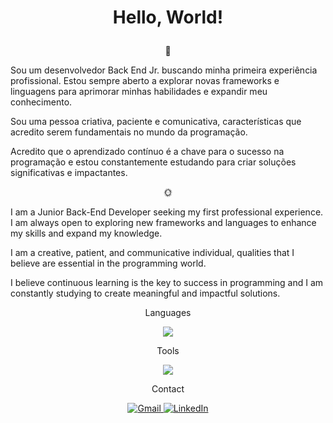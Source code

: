 # <p align="center">Hello, World!</p> 

<p align="center">🚀</p>

Sou um desenvolvedor Back End Jr. buscando minha primeira experiência profissional. Estou sempre aberto a explorar novas frameworks e linguagens para aprimorar minhas habilidades e expandir meu conhecimento.

Sou uma pessoa criativa, paciente e comunicativa, características que acredito serem fundamentais no mundo da programação. 

Acredito que o aprendizado contínuo é a chave para o sucesso na programação e estou constantemente estudando para criar soluções significativas e impactantes.

<p align="center">🌞</p>

I am a Junior Back-End Developer seeking my first professional experience. I am always open to exploring new frameworks and languages to enhance my skills and expand my knowledge.

I am a creative, patient, and communicative individual, qualities that I believe are essential in the programming world. 

I believe continuous learning is the key to success in programming and I am constantly studying to create meaningful and impactful solutions.



<p align="center">Languages</p>

<p align="center">
  <a href="https://skillicons.dev">
    <img src="https://skillicons.dev/icons?i=spring,java,cs,py,postgres,git" />
  </a>
</p>


<p align="center">Tools</p>

<p align="center">
  <a href="https://skillicons.dev">
    <img src="https://skillicons.dev/icons?i=idea,vscode,postman,ps,ableton" />
  </a>
</p>

<p align="center">Contact</p>

<p align="center">
  <a href="mailto:casmelo.ms@gmail.com">
    <img src="https://skillicons.dev/icons?i=gmail" alt="Gmail" />
  </a>
  <a href="https://www.linkedin.com/in/casmelo">
    <img src="https://skillicons.dev/icons?i=linkedin" alt="LinkedIn" />
  </a>
</p>



